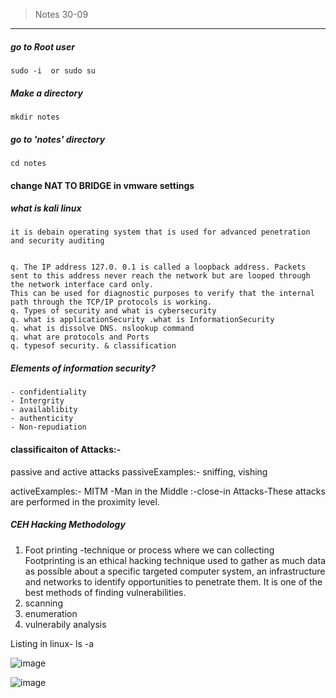  >  Notes  30-09

---

##### go to Root user
```
sudo -i  or sudo su
```

#####  Make a directory 

```
mkdir notes
```

#####  go to 'notes'  directory
```
cd notes
```

#### change NAT TO BRIDGE in vmware settings


##### what is kali linux

``` it is debain operating system that is used for advanced penetration and security auditing  ```

```

q. The IP address 127.0. 0.1 is called a loopback address. Packets sent to this address never reach the network but are looped through  the network interface card only.
This can be used for diagnostic purposes to verify that the internal path through the TCP/IP protocols is working.
q. Types of security and what is cybersecurity
q. what is applicationSecurity .what is InformationSecurity
q. what is dissolve DNS. nslookup command
q. what are protocols and Ports
q. typesof security. & classification

```

##### Elements of information security?
```
- confidentiality
- Intergrity
- availablibity
- authenticity
- Non-repudiation
```


#### classificaiton of Attacks:-
passive and active attacks
passiveExamples:- sniffing, vishing </br>

activeExamples:- MITM -Man in the Middle
              :-close-in Attacks-These attacks are performed in the proximity level. 


 ##### CEH Hacking Methodology

1. Foot printing   -technique or process where we can collecting Footprinting is an ethical hacking technique used to gather as much data as possible about a specific targeted computer system, an infrastructure and networks to identify opportunities to penetrate them. It is one of the best methods of finding vulnerabilities.
2. scanning
3. enumeration
4. vulnerabily analysis

Listing in linux-  ls -a 

![image](https://github.com/user-attachments/assets/2bfdf185-4315-48c3-b46c-8532ff0dbf1c)


![image](https://github.com/user-attachments/assets/94d9addb-c054-4059-bfc7-1dad04204390)


